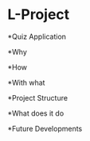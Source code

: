 # L-Project

*Quiz Application

*Why


*How


*With what


*Project Structure

*What does it do

*Future Developments

